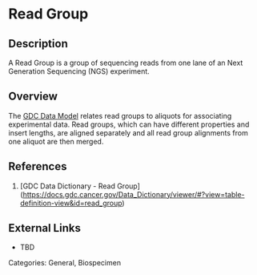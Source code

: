 # Read Group #
## Description ##

A Read Group is a group of sequencing reads from one lane of an Next Generation Sequencing (NGS) experiment.

## Overview ##

The [GDC Data Model](https://gdc.cancer.gov/developers/gdc-data-model/gdc-data-model-components) relates read groups to aliquots for associating experimental data. Read groups, which can have different 
properties and insert lengths, are aligned separately and all read group alignments from one aliquot are then merged.

## References ##
1. [GDC Data Dictionary - Read Group] (https://docs.gdc.cancer.gov/Data_Dictionary/viewer/#?view=table-definition-view&id=read_group)

## External Links ##
* TBD

Categories: General, Biospecimen
